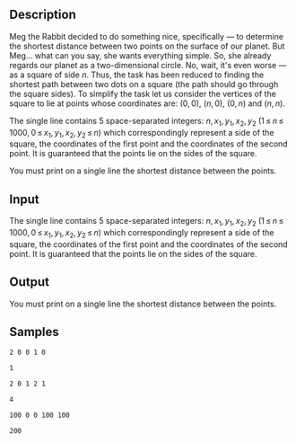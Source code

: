## Description

<div><p>Meg the Rabbit decided to do something nice, specifically — to determine the shortest distance between two points on the surface of our planet. But Meg... what can you say, she wants everything simple. So, she already regards our planet as a two-dimensional circle. No, wait, it's even worse — as a square of side <span class="tex-span"><i>n</i></span>. Thus, the task has been reduced to finding the shortest path between two dots on a square (the path should go through the square sides). To simplify the task let us consider the vertices of the square to lie at points whose coordinates are: <span class="tex-span">(0, 0)</span>, <span class="tex-span">(<i>n</i>, 0)</span>, <span class="tex-span">(0, <i>n</i>)</span> and <span class="tex-span">(<i>n</i>, <i>n</i>)</span>.</p></div><div class="input-specification"><p>The single line contains 5 space-separated integers: <span class="tex-span"><i>n</i>, <i>x</i><sub class="lower-index">1</sub>, <i>y</i><sub class="lower-index">1</sub>, <i>x</i><sub class="lower-index">2</sub>, <i>y</i><sub class="lower-index">2</sub></span> (<span class="tex-span">1 ≤ <i>n</i> ≤ 1000, 0 ≤ <i>x</i><sub class="lower-index">1</sub>, <i>y</i><sub class="lower-index">1</sub>, <i>x</i><sub class="lower-index">2</sub>, <i>y</i><sub class="lower-index">2</sub> ≤ <i>n</i></span>) which correspondingly represent a side of the square, the coordinates of the first point and the coordinates of the second point. It is guaranteed that the points lie on the sides of the square.</p></div><div class="output-specification"><p>You must print on a single line the shortest distance between the points.</p></div>


## Input

<p>The single line contains 5 space-separated integers: <span class="tex-span"><i>n</i>, <i>x</i><sub class="lower-index">1</sub>, <i>y</i><sub class="lower-index">1</sub>, <i>x</i><sub class="lower-index">2</sub>, <i>y</i><sub class="lower-index">2</sub></span> (<span class="tex-span">1 ≤ <i>n</i> ≤ 1000, 0 ≤ <i>x</i><sub class="lower-index">1</sub>, <i>y</i><sub class="lower-index">1</sub>, <i>x</i><sub class="lower-index">2</sub>, <i>y</i><sub class="lower-index">2</sub> ≤ <i>n</i></span>) which correspondingly represent a side of the square, the coordinates of the first point and the coordinates of the second point. It is guaranteed that the points lie on the sides of the square.</p>


## Output

<p>You must print on a single line the shortest distance between the points.</p>


## Samples

```input1
2 0 0 1 0

```

```output1
1

```






```input2
2 0 1 2 1

```

```output2
4

```






```input3
100 0 0 100 100

```

```output3
200

```



